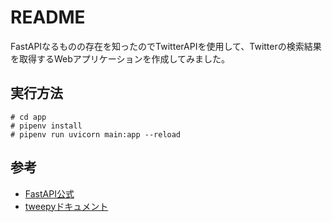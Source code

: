 # README

FastAPIなるものの存在を知ったのでTwitterAPIを使用して、Twitterの検索結果を取得するWebアプリケーションを作成してみました。

## 実行方法

~~~console
# cd app
# pipenv install
# pipenv run uvicorn main:app --reload
~~~

## 参考

- [FastAPI公式](https://fastapi.tiangolo.com)
- [tweepyドキュメント](https://docs.tweepy.org/en/latest/)
